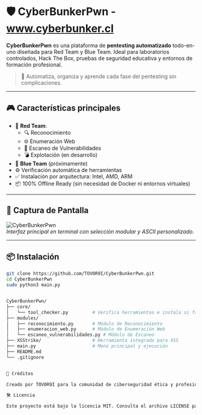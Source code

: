 # 🛡️ CyberBunkerPwn - www.cyberbunker.cl

**CyberBunkerPwn** es una plataforma de **pentesting automatizado** todo-en-uno diseñada para Red Team y Blue Team. Ideal para laboratorios controlados, Hack The Box, pruebas de seguridad educativa y entornos de formación profesional.

> 🎯 Automatiza, organiza y aprende cada fase del pentesting sin complicaciones.

---

## 🎮 Características principales

- 🔴 **Red Team**:
  - 🔍 Reconocimiento
  - 🌐 Enumeración Web
  - 🐞 Escaneo de Vulnerabilidades
  - 💣 Explotación (en desarrollo)
- 🔵 **Blue Team** (próximamente)
- ⚙️ Verificación automática de herramientas
- ✅ Instalación por arquitectura: Intel, AMD, ARM
- 📦 100% Offline Ready (sin necesidad de Docker ni entornos virtuales)

---

## 🚀 Captura de Pantalla

![CyberBunkerPwn](https://raw.githubusercontent.com/TOV0R9I/CyberBunkerPwn/main/assets/banner.png)  
*Interfaz principal en terminal con selección modular y ASCII personalizado.*

---

## 📦 Instalación

```bash
git clone https://github.com/TOV0R9I/CyberBunkerPwn.git
cd CyberBunkerPwn
sudo python3 main.py


CyberBunkerPwn/
├── core/
│   └── tool_checker.py         # Verifica herramientas e instala si faltan
├── modules/
│   ├── reconocimiento.py       # Módulo de Reconocimiento
│   ├── enumeracion_web.py      # Módulo de Enumeración Web
│   └── escaneo_vulnerabilidades.py # Módulo de Escaneo
├── XSStrike/                   # Herramienta integrada para XSS
├── main.py                     # Menú principal y ejecución
├── README.md
└── .gitignore


🧠 Créditos

Creado por TOV0R9I para la comunidad de ciberseguridad ética y profesional.

🛠️ Licencia

Este proyecto está bajo la licencia MIT. Consulta el archivo LICENSE para más detalles.
